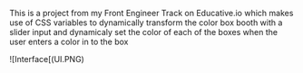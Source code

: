 This is a project from my Front Engineer Track on Educative.io which makes use of CSS variables to dynamically transform the color box booth with a slider input and dynamicaly set the color of each of the boxes when the user enters a color in to the box


![Interface[(UI.PNG)
